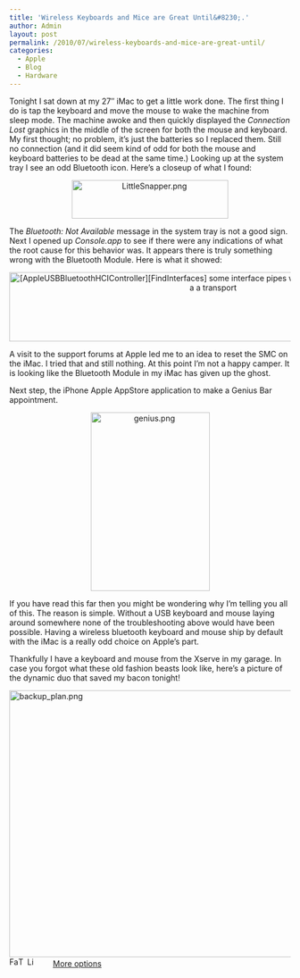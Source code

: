 ```yaml
---
title: 'Wireless Keyboards and Mice are Great Until&#8230;.'
author: Admin
layout: post
permalink: /2010/07/wireless-keyboards-and-mice-are-great-until/
categories:
  - Apple
  - Blog
  - Hardware
---
```

Tonight I sat down at my 27″ iMac to get a little work done. The first thing I do is tap the keyboard and move the mouse to wake the machine from sleep mode. The machine awoke and then quickly displayed the *Connection Lost* graphics in the middle of the screen for both the mouse and keyboard. My first thought; no problem, it’s just the batteries so I replaced them. Still no connection (and it did seem kind of odd for both the mouse and keyboard batteries to be dead at the same time.) Looking up at the system tray I see an odd Bluetooth icon. Here’s a closeup of what I found: 

<div style="text-align:center;">
  <img src="http://www.idevelopsoftware.com/wp-content/uploads/2010/07/LittleSnapper.png" alt="LittleSnapper.png" border="0" width="280" height="69" align="center" />
</div>

The *Bluetooth: Not Available* message in the system tray is not a good sign. Next I opened up *Console.app* to see if there were any indications of what the root cause for this behavior was. It appears there is truly something wrong with the Bluetooth Module. Here is what it showed: 

<div style="text-align:center;">
  <img src="http://www.idevelopsoftware.com/wp-content/uploads/2010/07/Console2.png" alt="[AppleUSBBluetoothHCIController][FindInterfaces] some interface pipes were not found. Device is no good a a transport" border="0" width="730" height="124" align="center" />
</div>

A visit to the support forums at Apple led me to an idea to reset the SMC on the iMac. I tried that and still nothing. At this point I’m not a happy camper. It is looking like the Bluetooth Module in my iMac has given up the ghost. 

Next step, the iPhone Apple AppStore application to make a Genius Bar appointment. 

<div style="text-align:center;">
  <img src="http://www.idevelopsoftware.com/wp-content/uploads/2010/07/genius.png" alt="genius.png" border="0" width="213" height="320" align="center" />
</div>

If you have read this far then you might be wondering why I’m telling you all of this. The reason is simple. Without a USB keyboard and mouse laying around somewhere none of the troubleshooting above would have been possible. Having a wireless bluetooth keyboard and mouse ship by default with the iMac is a really odd choice on Apple’s part. 

Thankfully I have a keyboard and mouse from the Xserve in my garage. In case you forgot what these old fashion beasts look like, here’s a picture of the dynamic duo that saved my bacon tonight! 

<div style="txt-align:center;">
  <img src="http://www.idevelopsoftware.com/wp-content/uploads/2010/07/backup_plan.png" alt="backup_plan.png" border="0" width="640" height="478" align="center" />
</div>

<div class="addtoany_share_save_container">
  <div class="a2a_kit a2a_target addtoany_list" id="wpa2a_59">
    <a class="a2a_button_facebook" href="http://www.addtoany.com/add_to/facebook?linkurl=http%3A%2F%2Fwww.idevelopsoftware.com%2F2010%2F07%2Fwireless-keyboards-and-mice-are-great-until%2F&linkname=Wireless%20Keyboards%20and%20Mice%20are%20Great%20Until%26%238230%3B." title="Facebook" rel="nofollow" target="_blank"><img src="http://www.idevelopsoftware.com/wp-content/plugins/add-to-any/icons/facebook.png" width="16" height="16" alt="Facebook" /></a><a class="a2a_button_twitter" href="http://www.addtoany.com/add_to/twitter?linkurl=http%3A%2F%2Fwww.idevelopsoftware.com%2F2010%2F07%2Fwireless-keyboards-and-mice-are-great-until%2F&linkname=Wireless%20Keyboards%20and%20Mice%20are%20Great%20Until%26%238230%3B." title="Twitter" rel="nofollow" target="_blank"><img src="http://www.idevelopsoftware.com/wp-content/plugins/add-to-any/icons/twitter.png" width="16" height="16" alt="Twitter" /></a><a class="a2a_button_linkedin" href="http://www.addtoany.com/add_to/linkedin?linkurl=http%3A%2F%2Fwww.idevelopsoftware.com%2F2010%2F07%2Fwireless-keyboards-and-mice-are-great-until%2F&linkname=Wireless%20Keyboards%20and%20Mice%20are%20Great%20Until%26%238230%3B." title="LinkedIn" rel="nofollow" target="_blank"><img src="http://www.idevelopsoftware.com/wp-content/plugins/add-to-any/icons/linkedin.png" width="16" height="16" alt="LinkedIn" /></a><a class="a2a_dd addtoany_share_save" href="http://www.addtoany.com/share_save" style="background:url(http://www.idevelopsoftware.com/wp-content/plugins/add-to-any/favicon.png) no-repeat scroll 9px 0px !important;padding:0 0 0 30px;display:inline-block;height:16px;line-height:16px;vertical-align:middle">More options</a>
  </div>
</div>